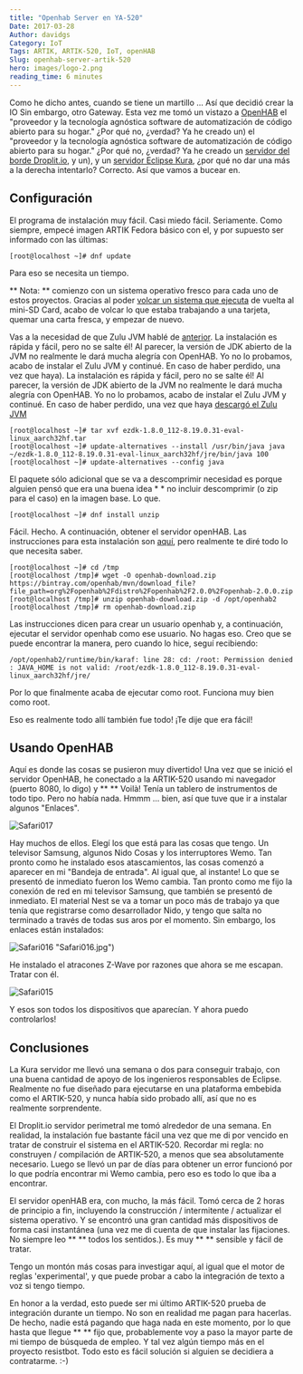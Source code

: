 ```yaml
---
title: "Openhab Server en YA-520"
Date: 2017-03-28
Author: davidgs
Category: IoT
Tags: ARTIK, ARTIK-520, IoT, openHAB
Slug: openhab-server-artik-520
hero: images/logo-2.png
reading_time: 6 minutes
---
```


Como he dicho antes, cuando se tiene un martillo ... Así que decidió crear la IO Sin embargo, otro Gateway. Esta vez me tomó un vistazo a [OpenHAB](http://www.openhab.org) el "proveedor y la tecnología agnóstica software de automatización de código abierto para su hogar." ¿Por qué no, ¿verdad? Ya he creado un) el "proveedor y la tecnología agnóstica software de automatización de código abierto para su hogar." ¿Por qué no, ¿verdad? Ya he creado un [servidor del borde Droplit.io](/posts/category/iot/iot-software/artik-520-droplit-io-edge-device), y un), y un [servidor Eclipse Kura](/posts/category/general/making-artik-5-iot-gateway-kura/), ¿por qué no dar una más a la derecha intentarlo? Correcto. Así que vamos a bucear en.

## Configuración

El programa de instalación muy fácil. Casi miedo fácil. Seriamente. Como siempre, empecé imagen ARTIK Fedora básico con el, y por supuesto ser informado con las últimas:

```
[root@localhost ~]# dnf update
```

Para eso se necesita un tiempo.

** Nota: ** comienzo con un sistema operativo fresco para cada uno de estos proyectos. Gracias al poder [volcar un sistema que ejecuta](/posts/category/general/how-to-save-your-artik-520-backup/) de vuelta al mini-SD Card, acabo de volcar lo que estaba trabajando a una tarjeta, quemar una carta fresca, y empezar de nuevo.

Vas a la necesidad de que Zulu JVM hablé de [anterior](/posts/gategory/iot/make-your-artik-520-scream/). La instalación es rápida y fácil, pero no se salte él! Al parecer, la versión de JDK abierto de la JVM no realmente le dará mucha alegría con OpenHAB. Yo no lo probamos, acabo de instalar el Zulu JVM y continué. En caso de haber perdido, una vez que haya). La instalación es rápida y fácil, pero no se salte él! Al parecer, la versión de JDK abierto de la JVM no realmente le dará mucha alegría con OpenHAB. Yo no lo probamos, acabo de instalar el Zulu JVM y continué. En caso de haber perdido, una vez que haya [descargó el Zulu JVM](https://www.azul.com/products/zulu/)

```
[root@localhost ~]# tar xvf ezdk-1.8.0_112-8.19.0.31-eval-linux_aarch32hf.tar
[root@localhost ~]# update-alternatives --install /usr/bin/java java ~/ezdk-1.8.0_112-8.19.0.31-eval-linux_aarch32hf/jre/bin/java 100
[root@localhost ~]# update-alternatives --config java
```

El paquete sólo adicional que se va a descomprimir necesidad es porque alguien pensó que era una buena idea * * no incluir descomprimir (o zip para el caso) en la imagen base. Lo que.

```
[root@localhost ~]# dnf install unzip
```

Fácil. Hecho. A continuación, obtener el servidor openHAB. Las instrucciones para esta instalación son [aquí](http://docs.openhab.org/installation/linux.html#manual-installation), pero realmente te diré todo lo que necesita saber.

```
[root@localhost ~]# cd /tmp
[root@localhost /tmp]# wget -O openhab-download.zip https://bintray.com/openhab/mvn/download_file?file_path=org%2Fopenhab%2Fdistro%2Fopenhab%2F2.0.0%2Fopenhab-2.0.0.zip
[root@localhost /tmp]# unzip openhab-download.zip -d /opt/openhab2
[root@localhost /tmp]# rm openhab-download.zip
```

Las instrucciones dicen para crear un usuario openhab y, a continuación, ejecutar el servidor openhab como ese usuario. No hagas eso. Creo que se puede encontrar la manera, pero cuando lo hice, seguí recibiendo:

```
/opt/openhab2/runtime/bin/karaf: line 28: cd: /root: Permission denied
: JAVA_HOME is not valid: /root/ezdk-1.8.0_112-8.19.0.31-eval-linux_aarch32hf/jre/
```

Por lo que finalmente acaba de ejecutar como root. Funciona muy bien como root.

Eso es realmente todo allí también fue todo! ¡Te dije que era fácil!

## Usando OpenHAB

Aquí es donde las cosas se pusieron muy divertido! Una vez que se inició el servidor OpenHAB, he conectado a la ARTIK-520 usando mi navegador (puerto 8080, lo digo) y ** ** Voilà! Tenía un tablero de instrumentos de todo tipo. Pero no había nada. Hmmm ... bien, así que tuve que ir a instalar algunos "Enlaces".

![Safari017](/posts/category/iot/iot-hardware/images/Safari017.jpg)

Hay muchos de ellos. Elegí los que está para las cosas que tengo. Un televisor Samsung, algunos Nido Cosas y los interruptores Wemo. Tan pronto como he instalado esos atascamientos, las cosas comenzó a aparecer en mi "Bandeja de entrada". Al igual que, al instante! Lo que se presentó de inmediato fueron los Wemo cambia. Tan pronto como me fijo la conexión de red en mi televisor Samsung, que también se presentó de inmediato. El material Nest se va a tomar un poco más de trabajo ya que tenía que registrarse como desarrollador Nido, y tengo que salta no terminado a través de todas sus aros por el momento. Sin embargo, los enlaces están instalados:

![Safari016](/posts/category/iot/iot-hardware/images/Safari016.jpg) "Safari016.jpg")

He instalado el atracones Z-Wave por razones que ahora se me escapan. Tratar con él.

![Safari015](/posts/category/iot/iot-hardware/images/Safari015.jpg)

Y esos son todos los dispositivos que aparecían. Y ahora puedo controlarlos!

## Conclusiones

La Kura servidor me llevó una semana o dos para conseguir trabajo, con una buena cantidad de apoyo de los ingenieros responsables de Eclipse. Realmente no fue diseñado para ejecutarse en una plataforma embebida como el ARTIK-520, y nunca había sido probado allí, así que no es realmente sorprendente.

El Droplit.io servidor perimetral me tomó alrededor de una semana. En realidad, la instalación fue bastante fácil una vez que me di por vencido en tratar de construir el sistema en el ARTIK-520. Recordar mi regla: no construyen / compilación de ARTIK-520, a menos que sea absolutamente necesario. Luego se llevó un par de días para obtener un error funcionó por lo que podría encontrar mi Wemo cambia, pero eso es todo lo que iba a encontrar.

El servidor openHAB era, con mucho, la más fácil. Tomó cerca de 2 horas de principio a fin, incluyendo la construcción / intermitente / actualizar el sistema operativo. Y se encontró una gran cantidad más dispositivos de forma casi instantánea (una vez me di cuenta de que instalar las fijaciones. No siempre leo ** ** todos los sentidos.). Es muy ** ** sensible y fácil de tratar.

Tengo un montón más cosas para investigar aquí, al igual que el motor de reglas 'experimental', y que puede probar a cabo la integración de texto a voz si tengo tiempo.

En honor a la verdad, esto puede ser mi último ARTIK-520 prueba de integración durante un tiempo. No son en realidad me pagan para hacerlas. De hecho, nadie está pagando que haga nada en este momento, por lo que hasta que llegue ** ** fijo que, probablemente voy a paso la mayor parte de mi tiempo de búsqueda de empleo. Y tal vez algún tiempo más en el proyecto resistbot. Todo esto es fácil solución si alguien se decidiera a contratarme. :-)

